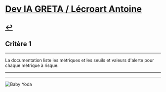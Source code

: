 
# [Dev IA GRETA / Lécroart Antoine](https://github.com/Dev-IA-2024/antoine.lecroart)

[↩️](..)
---

## Critère 1

---

La documentation liste les métriques et les seuils et valeurs d'alerte pour chaque métrique à risque.

---
---
![Baby Yoda](https://images3.alphacoders.com/110/1108129.jpg)
